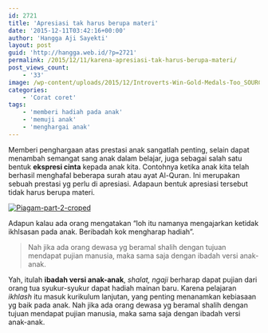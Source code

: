 ```yaml
---
id: 2721
title: 'Apresiasi tak harus berupa materi'
date: '2015-12-11T03:42:16+00:00'
author: 'Hangga Aji Sayekti'
layout: post
guid: 'http://hangga.web.id/?p=2721'
permalink: /2015/12/11/karena-apresiasi-tak-harus-berupa-materi/
post_views_count:
    - '33'
image: /wp-content/uploads/2015/12/Introverts-Win-Gold-Medals-Too_SOURCE_istockphoto-1024x576.jpg
categories:
    - 'Corat coret'
tags:
    - 'memberi hadiah pada anak'
    - 'memuji anak'
    - 'menghargai anak'
---
```


Memberi penghargaan atas prestasi anak sangatlah penting, selain dapat menambah semangat sang anak dalam belajar, juga sebagai salah satu bentuk **ekspresi cinta** kepada anak kita. Contohnya ketika anak kita telah berhasil menghafal beberapa surah atau ayat Al-Quran. Ini merupakan sebuah prestasi yg perlu di apresiasi. Adapaun bentuk apresiasi tersebut tidak harus berupa materi.

[![Piagam-part-2-croped](http://hangga.web.id/wp-content/uploads/2015/12/Piagam-part-2-croped-510x349.png)](http://hangga.web.id/wp-content/uploads/2015/12/Piagam-part-2-croped.png)

Adapun kalau ada orang mengatakan “loh itu namanya mengajarkan ketidak ikhlsasan pada anak. Beribadah kok mengharap hadiah”.

> Nah jika ada orang dewasa yg beramal shalih dengan tujuan mendapat pujian manusia, maka sama saja dengan ibadah versi anak-anak.

Yah, itulah **ibadah versi anak-anak**, *shalat, ngaji* berharap dapat pujian dari orang tua syukur-syukur dapat hadiah mainan baru. Karena pelajaran *ikhlash* itu masuk kurikulum lanjutan, yang penting menanamkan kebiasaan yg baik pada anak. Nah jika ada orang dewasa yg beramal shalih dengan tujuan mendapat pujian manusia, maka sama saja dengan ibadah versi anak-anak.